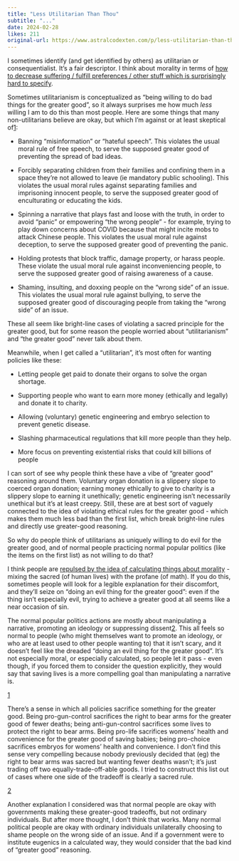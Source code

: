 ```yaml
---
title: "Less Utilitarian Than Thou"
subtitle: "..."
date: 2024-02-28
likes: 211
original-url: https://www.astralcodexten.com/p/less-utilitarian-than-thou
---
```

I sometimes identify (and get identified by others) as utilitarian or consequentialist. It’s a fair descriptor. I think about morality in terms of [how to decrease suffering / fulfill preferences / other stuff which is surprisingly hard to specify](https://academic.oup.com/book/564/chapter-abstract/135299483?redirectedFrom=fulltext&login=false).

Sometimes utilitarianism is conceptualized as “being willing to do bad things for the greater good”, so it always surprises me how much _less_ willing I am to do this than most people. Here are some things that many non-utilitarians believe are okay, but which I’m against or at least skeptical of[1](https://www.astralcodexten.com/p/less-utilitarian-than-thou#footnote-1-142053656):

  * Banning “misinformation” or “hateful speech”. This violates the usual moral rule of free speech, to serve the supposed greater good of preventing the spread of bad ideas.

  * Forcibly separating children from their families and confining them in a space they’re not allowed to leave (ie mandatory public schooling). This violates the usual moral rules against separating families and imprisoning innocent people, to serve the supposed greater good of enculturating or educating the kids.

  * Spinning a narrative that plays fast and loose with the truth, in order to avoid “panic” or empowering “the wrong people” - for example, trying to play down concerns about COVID because that might incite mobs to attack Chinese people. This violates the usual moral rule against deception, to serve the supposed greater good of preventing the panic.

  * Holding protests that block traffic, damage property, or harass people. These violate the usual moral rule against inconveniencing people, to serve the supposed greater good of raising awareness of a cause.

  * Shaming, insulting, and doxxing people on the “wrong side” of an issue. This violates the usual moral rule against bullying, to serve the supposed greater good of discouraging people from taking the “wrong side” of an issue.




These all seem like bright-line cases of violating a sacred principle for the greater good, but for some reason the people worried about “utilitarianism” and “the greater good” never talk about them.

Meanwhile, when I get called a “utilitarian”, it’s most often for wanting policies like these:

  * Letting people get paid to donate their organs to solve the organ shortage.

  * Supporting people who want to earn more money (ethically and legally) and donate it to charity.

  * Allowing (voluntary) genetic engineering and embryo selection to prevent genetic disease.

  * Slashing pharmaceutical regulations that kill more people than they help.

  * More focus on preventing existential risks that could kill billions of people




I can sort of see why people think these have a vibe of “greater good” reasoning around them. Voluntary organ donation is a slippery slope to coerced organ donation; earning money ethically to give to charity is a slippery slope to earning it unethically; genetic engineering isn’t necessarily unethical but it’s at least creepy. Still, these are at best sort of vaguely connected to the idea of violating ethical rules for the greater good - which makes them much less bad than the first list, which break bright-line rules and directly use greater-good reasoning.

So why do people think of utilitarians as uniquely willing to do evil for the greater good, and of normal people practicing normal popular politics (like the items on the first list) as not willing to do that?

I think people are [repulsed by the idea of calculating things about morality](https://doi.org/10.1016/S1364-6613\(03\)00135-9) \- mixing the sacred (of human lives) with the profane (of math). If you do this, sometimes people will look for a legible explanation for their discomfort, and they’ll seize on “doing an evil thing for the greater good”: even if the thing isn’t especially evil, trying to achieve a greater good at all seems like a near occasion of sin.

The normal popular politics actions are mostly about manipulating a narrative, promoting an ideology or suppressing dissent[2](https://www.astralcodexten.com/p/less-utilitarian-than-thou#footnote-2-142053656). This all feels so normal to people (who might themselves want to promote an ideology, or who are at least used to other people wanting to) that it isn’t scary, and it doesn’t feel like the dreaded “doing an evil thing for the greater good”. It’s not especially moral, or especially calculated, so people let it pass - even though, if you forced them to consider the question explicitly, they would say that saving lives is a more compelling goal than manipulating a narrative is.

[1](https://www.astralcodexten.com/p/less-utilitarian-than-thou#footnote-anchor-1-142053656)

There’s a sense in which all policies sacrifice something for the greater good. Being pro-gun-control sacrifices the right to bear arms for the greater good of fewer deaths; being anti-gun-control sacrifices some lives to protect the right to bear arms. Being pro-life sacrifices womens’ health and convenience for the greater good of saving babies; being pro-choice sacrifices embryos for womens’ health and convenience. I don’t find this sense very compelling because nobody previously decided that (eg) the right to bear arms was sacred but wanting fewer deaths wasn’t; it’s just trading off two equally-trade-off-able goods. I tried to construct this list out of cases where one side of the tradeoff is clearly a sacred rule.

[2](https://www.astralcodexten.com/p/less-utilitarian-than-thou#footnote-anchor-2-142053656)

Another explanation I considered was that normal people are okay with governments making these greater-good tradeoffs, but not ordinary individuals. But after more thought, I don’t think that works. Many normal political people are okay with ordinary individuals unilaterally choosing to shame people on the wrong side of an issue. And if a government were to institute eugenics in a calculated way, they would consider that the bad kind of “greater good” reasoning.
